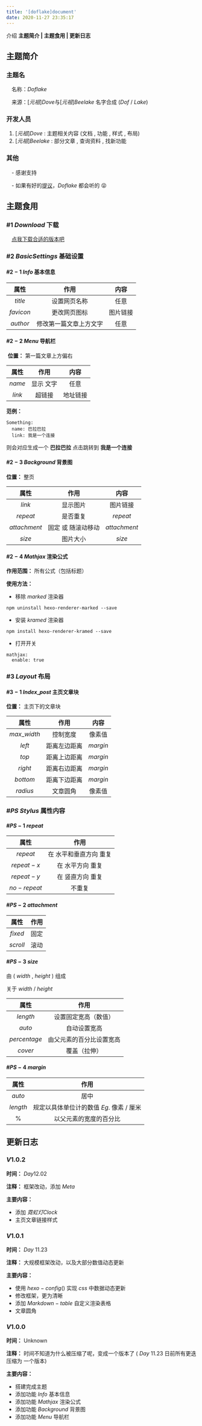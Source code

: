 ```yaml
---
title: '[doflake]document'
date: 2020-11-27 23:35:17
---
```


介绍 **主题简介 | 主题食用 | 更新日志**

<!--more-->

## 主题简介

### 主题名

&#8195;名称：$Doflake$

&#8195;来源：$[元祖]Dove$与$[元祖]Beelake$ 名字合成 $(Dof~/~Lake)$

### 开发人员

1.  $[元祖]Dove~:$  主题相关内容 (文档 , 功能 , 样式 , 布局) 
2.  $[元祖]Beelake~:$  部分文章 , 查询资料 , 找新功能

### 其他

&#8195;- 感谢支持

&#8195;- 如果有好的[提议](https://github.com/doflake/doflake.github.io/issues)，$Doflake$ 都会听的 😝

## 主题食用

### #$1$ $Download$ 下载

&#8195;[点我下载合适的版本吧](https://github.com/doflake/Hexo-Theme-Doflake)

### #$2$ $Basic Settings$ 基础设置

#### #$2-1$ $Info$ 基本信息

|   属性    |          作用          |   内容   |
| :-------: | :--------------------: | :------: |
|  $title$  |      设置网页名称      |   任意   |
| $favicon$ |      更改网页图标      | 图片链接 |
| $author$  | 修改第一篇文章上方文字 |   任意   |

#### #$2-2$ $Menu$ 导航栏

 **位置：**  第一篇文章上方偏右

|  属性  |   作用    |   内容   |
| :----: | :-------: | :------: |
| $name$ | 显示 文字 |   任意   |
| $link$ |  超链接   | 地址链接 |

**范例：** 

```ejs
Something:
  name: 巴拉巴拉
  link: 我是一个连接
```

则会对应生成一个 **巴拉巴拉**  点击跳转到 **我是一个连接** 

#### #$2-3$ $Background$ 背景图

**位置：** 整页

|     属性     |        作用        |      内容      |
| :----------: | :----------------: | :------------: |
|    $link$    |      显示图片      |    图片链接    |
|   $repeat$   |      是否重复      |   $repeat$   |
| $attachment$ | 固定 或 随滚动移动 | $attachment$ |
|    $size$    |      图片大小      |    $size$    |

#### #$2-4$ $Mathjax$ 渲染公式

**作用范围：** 所有公式（包括标题）

**使用方法：** 

- 移除 $marked$ 渲染器

```
npm uninstall hexo-renderer-marked --save
```

- 安装 $kramed$ 渲染器

```
npm install hexo-renderer-kramed --save
```

- 打开开关

```ejs
mathjax:
  enable: true
```



### #$3$ $Layout$ 布局

#### #$3-1$ $Index$_$post$ 主页文章块

**位置：** 主页下的文章块

|     属性      |     作用     |   内容   |
| :-----------: | :----------: | :------: |
| $max$_$width$ |   控制宽度   |  像素值  |
|    $left$     | 距离左边距离 | $margin$ |
|     $top$     | 距离上边距离 | $margin$ |
|    $right$    | 距离右边距离 | $margin$ |
|   $bottom$    | 距离下边距离 | $margin$ |
|   $radius$    |   文章圆角   |  像素值  |



### #$PS$ $Stylus$ 属性内容

#### #$PS-1$ $repeat$

|    属性     |          作用          |
| :---------: | :--------------------: |
|  $repeat$   | 在 水平和垂直方向 重复 |
| $repeat-x$  |    在 水平方向 重复    |
| $repeat-y$  |    在 竖直方向 重复    |
| $no-repeat$ |         不重复         |

#### #$PS-2$ $attachment$

|   属性   | 作用 |
| :------: | :--: |
| $fixed$  | 固定 |
| $scroll$ | 滚动 |

#### #$PS-3$ $size$

由 $(~width~,~height~)$  组成

关于 $width~/~height$

|     属性     |           作用           |
| :----------: | :----------------------: |
|   $length$   |   设置固定宽高（数值）   |
|    $auto$    |       自动设置宽高       |
| $percentage$ | 由父元素的百分比设置宽高 |
|   $cover$    |       覆盖（拉伸）       |

#### #$PS-4$ $margin$

|   属性   |                   作用                   |
| :------: | :--------------------------------------: |
|  $auto$  |                   居中                   |
| $length$ | 规定以具体单位计的数值 $Eg.$ 像素 / 厘米 |
|   $\%$   |          以父元素的宽度的百分比          |



## 更新日志

### $V1.0.2$

**时间：** $Day 12.02$

**注释：** 框架改动，添加 $Meta$

**主要内容：**

-  添加 $霓虹灯Clock$ 
-  主页文章链接样式



### $V 1.0.1$

**时间：** $Day~11.23$

**注释：** 大规模框架改动，以及大部分数值动态更新

**主要内容：**

- 使用 $hexo-config()$ 实现 $css$ 中数据动态更新
- 修改框架，更为清晰
- 添加 $Markdown - table$ 自定义渲染表格
- 文章圆角



### $V1.0.0$ 

**时间：** Unknown

**注释：** 时间不知道为什么被压缩了呢，变成一个版本了 ( $Day~11.23$ 日前所有更迭 压缩为 一个版本)

**主要内容：**

- 搭建完成主题
- 添加功能 $Info$ 基本信息
- 添加功能 $Mathjax$ 渲染公式
- 添加功能 $Background$ 背景图
- 添加功能 $Menu$ 导航栏

